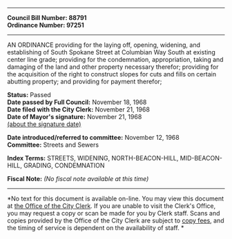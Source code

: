 * * * * *  
  
**Council Bill Number: [](#h0)[](#h2)88791**   
**Ordinance Number: 97251**  
  
* * * * *  
  
AN ORDINANCE providing for the laying off, opening, widening, and establishing of South Spokane Street at Columbian Way South at existing center line grade; providing for the condemnation, appropriation, taking and damaging of the land and other property necessary therefor; providing for the acquisition of the right to construct slopes for cuts and fills on certain abutting property; and providing for payment therefor;  
  
**Status:** Passed   
**Date passed by Full Council:** November 18, 1968   
**Date filed with the City Clerk:** November 21, 1968   
**Date of Mayor's signature:** November 21, 1968   
[(about the signature date)](/~public/approvaldate.htm)   
  
  
**Date introduced/referred to committee:** November 12, 1968   
**Committee:** Streets and Sewers   
  
**Index Terms:** STREETS, WIDENING, NORTH-BEACON-HILL, MID-BEACON-HILL, GRADING, CONDEMNATION  
  
**Fiscal Note:** *(No fiscal note available at this time)*  
  
* * * * *  
  
*No text for this document is available on-line. You may view this document at [the Office of the City Clerk](http://www.seattle.gov/leg/clerk/contactUs.htm). If you are unable to visit the Clerk's Office, you may request a copy or scan be made for you by Clerk staff. Scans and copies provided by the Office of the City Clerk are subject to [copy fees](http://clerk.seattle.gov/~public/clerkfees.htm), and the timing of service is dependent on the availability of staff. *  
  
  
